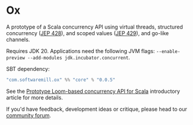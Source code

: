# Ox

A prototype of a Scala concurrency API using virtual threads, structured concurrency ([JEP 428](https://openjdk.org/jeps/428)), 
and scoped values ([JEP 429](https://openjdk.org/jeps/429)), and go-like channels. 

Requires JDK 20. Applications need the following JVM flags: `--enable-preview --add-modules jdk.incubator.concurrent`.

SBT dependency:

```scala
"com.softwaremill.ox" %% "core" % "0.0.5"
```

See the [Prototype Loom-based concurrency API for Scala](https://softwaremill.com/prototype-loom-based-concurrency-api-for-scala/) introductory article for more details.

If you'd have feedback, development ideas or critique, please head to our [community forum](https://softwaremill.community/c/ox/12).

